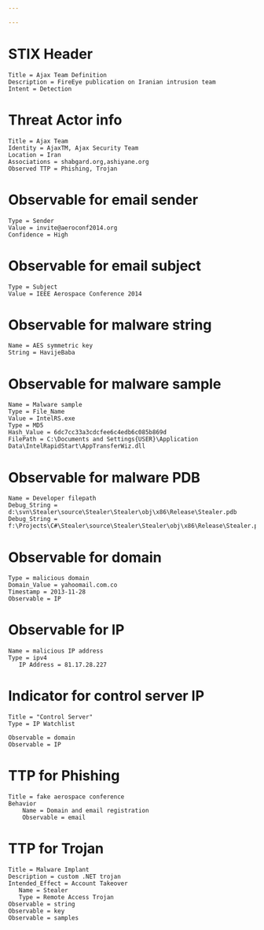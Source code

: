 ```yaml
---

---
```


# STIX Header
    Title = Ajax Team Definition 
    Description = FireEye publication on Iranian intrusion team
    Intent = Detection

# Threat Actor info
    Title = Ajax Team
    Identity = AjaxTM, Ajax Security Team
    Location = Iran
    Associations = shabgard.org,ashiyane.org
    Observed TTP = Phishing, Trojan
    
# Observable for email sender
    Type = Sender
    Value = invite@aeroconf2014.org
    Confidence = High

# Observable for email subject
    Type = Subject
    Value = IEEE Aerospace Conference 2014

# Observable for malware string
    Name = AES symmetric key
    String = HavijeBaba 

# Observable for malware sample
    Name = Malware sample
    Type = File_Name
    Value = IntelRS.exe   
    Type = MD5
    Hash_Value = 6dc7cc33a3cdcfee6c4edb6c085b869d  
    FilePath = C:\Documents and Settings{USER}\Application Data\IntelRapidStart\AppTransferWiz.dll

# Observable for malware PDB
    Name = Developer filepath
    Debug_String = d:\svn\Stealer\source\Stealer\Stealer\obj\x86\Release\Stealer.pdb
    Debug_String = f:\Projects\C#\Stealer\source\Stealer\Stealer\obj\x86\Release\Stealer.pdb

# Observable for domain
    Type = malicious domain
    Domain_Value = yahoomail.com.co
    Timestamp = 2013-11-28
    Observable = IP
        
# Observable for IP
    Name = malicious IP address
    Type = ipv4
	   IP Address = 81.17.28.227 

# Indicator for control server IP
	Title = "Control Server"
	Type = IP Watchlist

	Observable = domain
	Observable = IP

# TTP for Phishing
    Title = fake aerospace conference
    Behavior
        Name = Domain and email registration
        Observable = email 
	
# TTP for Trojan 
	Title = Malware Implant
    Description = custom .NET trojan
	Intended_Effect = Account Takeover
	   Name = Stealer
	   Type = Remote Access Trojan
    Observable = string
    Observable = key
    Observable = samples
